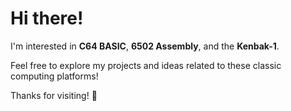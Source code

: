 # Hi there!

I'm interested in **C64 BASIC**, **6502 Assembly**, and the **Kenbak-1**.

Feel free to explore my projects and ideas related to these classic computing platforms!

Thanks for visiting! 👾

<!---
Neon-Shadow/Neon-Shadow is a ✨ special ✨ repository because its `README.md` (this file) appears on your GitHub profile.
You can click the Preview link to take a look at your changes.
--->
